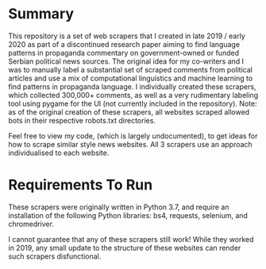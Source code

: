 # Summary
This repository is a set of web scrapers that I created in late 2019 / early 2020 as part of a discontinued research paper aiming to find language patterns in propaganda commentary on government-owned or funded Serbian political news sources. The original idea for my co-writers and I was to manually label a substantial set of scraped comments from political articles and use a mix of computational linguistics and machine learning to find patterns in propaganda language. I individually created these scrapers, which collected 300,000+ comments, as well as a very rudimentary labeling tool using pygame for the UI (not currently included in the repository). Note: as of the original creation of these scrapers, all websites scraped allowed bots in their respective robots.txt directories.

Feel free to view my code, (which is largely undocumented), to get ideas for how to scrape similar style news websites. All 3 scrapers use an approach individualised to each website.

# Requirements To Run
These scrapers were originally written in Python 3.7, and require an installation of the following Python libraries:
bs4, requests, selenium, and chromedriver.

I cannot guarantee that any of these scrapers still work! While they worked in 2019, any small update to the structure of these websites can render such scrapers disfunctional. 
